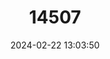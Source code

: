 ---
title: "14507"
category: "Neochanna apoda"
draft: false
date: 2024-02-22 13:03:50
languages:
  English: ["Hauhau", "Mud Eel", "Spring Eel", "Brown Mudfish"]
  Maori: ["Hauhau"]
---